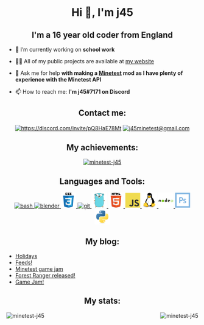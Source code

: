<h1 align="center">Hi 👋, I'm j45</h1>
<h2 align="center">I'm a 16 year old coder from England</h2>

- 🔭 I’m currently working on **school work**

<!--- - 🤝 I’m looking for help with [Audio for my soundboard in Go](https://github.com/Minetest-j45/go_soundboard)--->
- 👨‍💻 All of my public projects are available at [my website](https://j1233.minetest.land/)

- 💬 Ask me for help **with making a [Minetest](https://minetest.net/) mod as I have plenty of experience with the Minetest API**

- 📫 How to reach me: **I'm j45#7171 on Discord**

<h2 align="center"> Contact me:</h2>
<p align="center">
<a href="https://discord.gg/https://discord.com/invite/pQ8HaE78Mt" target="blank"><img align="center" src="https://discord.com/assets/145dc557845548a36a82337912ca3ac5.svg" alt="https://discord.com/invite/pQ8HaE78Mt" height="30" width="40" /></a>
  <a href="mailto:j45minetest@gmail.com" target="blank"><img align="center" src="https://img.icons8.com/doodle/344/apple-mail.png" alt="j45minetest@gmail.com" height="30" width="40" /></a>
</p>

<h2 align="center"> My achievements:</h2>
<p align="center"> <a href="https://github.com/ryo-ma/github-profile-trophy"><img src="https://github-profile-trophy.vercel.app/?username=minetest-j45&row=1&column=7&theme=discord" alt="minetest-j45" /></a> </p>

<h2 align="center"> Languages and Tools:</h2>
<p align="center"> <a href="https://www.gnu.org/software/bash/" target="_blank"> <img src="https://www.vectorlogo.zone/logos/gnu_bash/gnu_bash-icon.svg" alt="bash" width="40" height="40"/> </a> <a href="https://www.blender.org/" target="_blank"> <img src="https://download.blender.org/branding/community/blender_community_badge_white.svg" alt="blender" width="40" height="40"/> </a> <a href="https://www.w3schools.com/css/" target="_blank"> <img src="https://raw.githubusercontent.com/devicons/devicon/master/icons/css3/css3-original-wordmark.svg" alt="css3" width="40" height="40"/> </a> <a href="https://git-scm.com/" target="_blank"> <img src="https://www.vectorlogo.zone/logos/git-scm/git-scm-icon.svg" alt="git" width="40" height="40"/> </a> <a href="https://go.dev/" target="_blank"> <img src="https://raw.githubusercontent.com/devicons/devicon/master/icons/go/go-original.svg" alt="go" width="40" height="40"/> </a> <a href="https://www.w3.org/html/" target="_blank"> <img src="https://raw.githubusercontent.com/devicons/devicon/master/icons/html5/html5-original-wordmark.svg" alt="html5" width="40" height="40"/> </a> <a href="https://developer.mozilla.org/en-US/docs/Web/JavaScript" target="_blank"> <img src="https://raw.githubusercontent.com/devicons/devicon/master/icons/javascript/javascript-original.svg" alt="javascript" width="40" height="40"/> </a> <a href="https://www.linux.org/" target="_blank"> <img src="https://raw.githubusercontent.com/devicons/devicon/master/icons/linux/linux-original.svg" alt="linux" width="40" height="40"/> </a> <a href="https://nodejs.org" target="_blank"> <img src="https://raw.githubusercontent.com/devicons/devicon/master/icons/nodejs/nodejs-original-wordmark.svg" alt="nodejs" width="40" height="40"/> </a> <a href="https://www.photoshop.com/en" target="_blank"> <img src="https://raw.githubusercontent.com/devicons/devicon/master/icons/photoshop/photoshop-line.svg" alt="photoshop" width="40" height="40"/> </a> <a href="https://www.python.org" target="_blank"> <img src="https://raw.githubusercontent.com/devicons/devicon/master/icons/python/python-original.svg" alt="python" width="40" height="40"/> </a> </p>

<h2 align="center"> My blog:</h2>

<!--START_SECTION:feed-->
* [Holidays](https:&#x2F;&#x2F;j1233.minetest.land&#x2F;blog&#x2F;#Holidays)
* [Feeds!](https:&#x2F;&#x2F;j1233.minetest.land&#x2F;blog&#x2F;#Feeds!)
* [Minetest game jam](https:&#x2F;&#x2F;j1233.minetest.land&#x2F;blog&#x2F;#Minetest_game_jam)
* [Forest Ranger released!](https:&#x2F;&#x2F;j1233.minetest.land&#x2F;blog&#x2F;#Forest_Ranger_released!)
* [Game Jam!](https:&#x2F;&#x2F;j1233.minetest.land&#x2F;blog&#x2F;#Game_Jam!)
<!--END_SECTION:feed-->

<h2 align="center"> My stats:</h2>
<p><img align="left" src="https://github-readme-stats.vercel.app/api/top-langs?username=minetest-j45&show_icons=true&locale=en&layout=compact" alt="minetest-j45" height="195" /></p>

<p>&nbsp;<img align="right" src="https://github-readme-stats.vercel.app/api?username=minetest-j45&show_icons=true&locale=en" alt="minetest-j45" height="195" /></p>
